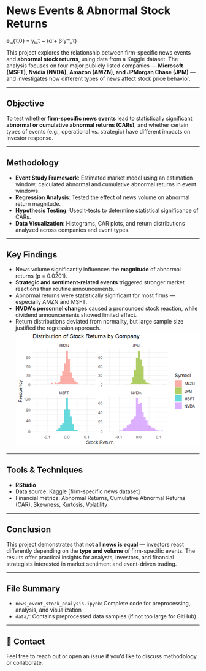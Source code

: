 # News Events & Abnormal Stock Returns

eᵢ_{τ,0} = yᵢ_τ − (α̂ + β̂·yᵐ_τ)


This project explores the relationship between firm-specific news events and **abnormal stock returns**, using data from a Kaggle dataset. The analysis focuses on four major publicly listed companies — **Microsoft (MSFT), Nvidia (NVDA), Amazon (AMZN), and JPMorgan Chase (JPM)** — and investigates how different types of news affect stock price behavior.

---

## Objective

To test whether **firm-specific news events** lead to statistically significant **abnormal or cumulative abnormal returns (CARs)**, and whether certain types of events (e.g., operational vs. strategic) have different impacts on investor response.

---

## Methodology

- **Event Study Framework**: Estimated market model using an estimation window; calculated abnormal and cumulative abnormal returns in event windows.
- **Regression Analysis**: Tested the effect of news volume on abnormal return magnitude.
- **Hypothesis Testing**: Used t-tests to determine statistical significance of CARs.
- **Data Visualization**: Histograms, CAR plots, and return distributions analyzed across companies and event types.

---

## Key Findings

- News volume significantly influences the **magnitude** of abnormal returns (p = 0.0201).
- **Strategic and sentiment-related events** triggered stronger market reactions than routine announcements.
- Abnormal returns were statistically significant for most firms — especially AMZN and MSFT.
- **NVDA's personnel changes** caused a pronounced stock reaction, while dividend announcements showed limited effect.
- Return distributions deviated from normality, but large sample size justified the regression approach.
  ![Distribution of stock returns by company](Rplot06.png)

---

## Tools & Techniques

- **RStudio**
- Data source: Kaggle [firm-specific news dataset]
- Financial metrics: Abnormal Returns, Cumulative Abnormal Returns (CAR), Skewness, Kurtosis, Volatility

---

## Conclusion

This project demonstrates that **not all news is equal** — investors react differently depending on the **type and volume** of firm-specific events. The results offer practical insights for analysts, investors, and financial strategists interested in market sentiment and event-driven trading.

---

## File Summary

- `news_event_stock_analysis.ipynb`: Complete code for preprocessing, analysis, and visualization
- `data/`: Contains preprocessed data samples (if not too large for GitHub)

---

## 💬 Contact

Feel free to reach out or open an issue if you'd like to discuss methodology or collaborate.

